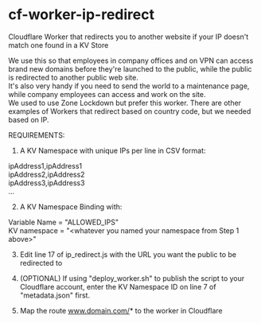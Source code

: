 # cf-worker-ip-redirect
Cloudflare Worker that redirects you to another website if your IP doesn't match one found in a KV Store

We use this so that employees in company offices and on VPN can access brand new domains before they're launched to the public, while the public is redirected to another public web site.  
It's also very handy if you need to send the world to a maintenance page, while company employees can access and work on the site.  
We used to use Zone Lockdown but prefer this worker. 
There are other examples of Workers that redirect based on country code, but we needed based on IP.  

REQUIREMENTS:
1. A KV Namespace with unique IPs per line in CSV format:

ipAddress1,ipAddress1  
ipAddress2,ipAddress2  
ipAddress3,ipAddress3  
...  

2. A KV Namespace Binding with:

Variable Name = "ALLOWED_IPS"  
KV namespace = "<whatever you named your namespace from Step 1 above>"  

3. Edit line 17 of ip_redirect.js with the URL you want the public to be redirected to

4. (OPTIONAL) If using "deploy_worker.sh" to publish the script to your Cloudflare account, enter the KV Namespace ID on line 7 of "metadata.json" first.

5. Map the route www.domain.com/* to the worker in Cloudflare
